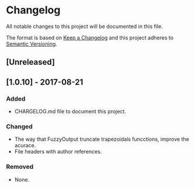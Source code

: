 # Changelog
All notable changes to this project will be documented in this file.

The format is based on [Keep a Changelog](http://keepachangelog.com/en/1.0.0/)
and this project adheres to [Semantic Versioning](http://semver.org/spec/v2.0.0.html).

## [Unreleased]

## [1.0.10] - 2017-08-21
### Added
- CHARGELOG.md file to document this project.

### Changed
- The way that FuzzyOutput truncate trapezoidals funcctions, improve the acurace.
- File headers with author references.

### Removed
- None.